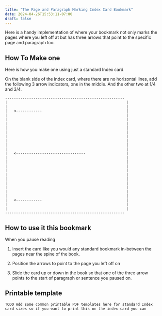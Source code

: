 ```yaml
---
title: "The Page and Paragraph Marking Index Card Bookmark"
date: 2024-04-26T15:53:11-07:00
draft: false
---
```


Here is a handy implementation of where your bookmark not only marks the pages where you left off at but has three arrows that point to the specific page and paragraph too.

## How To Make one

Here is how you make one using just a standard Index card.

On the blank side of the index card, where there are no horizontal lines, add the following 3 arrow indicators, one in the middle. And the other two at 1/4 and 3/4.

    -------------------------------------------------------
    |														|
    |													    |
    |   <------------							            |
    |														|
    |														|
    |														|
    |														|
    |														|
    |														|
    |														|
    |														|
    |														|
    |   <--------------------------------		            |
    |														|
    |														|
    |														|
    |														|
    |														|
    |														|
    |														|
    |														|
    |														|
    |														|
    |   <------------							            |
    |														|
    |													    |
    -------------------------------------------------------

## How to use it this bookmark

When you pause reading

1. Insert the card like you would any standard bookmark in-between the pages near the spine of the book.

2. Position the arrows to point to the page you left off on

3. Slide the card up or down in the book so that one of the three arrow points to the start of paragraph or sentence you paused on.

## Printable template

    TODO Add some common printable PDF templates here for standard Index card sizes so if you want to print this on the index card you can